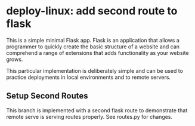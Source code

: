 # deploy-linux: add second route to flask

This is a simple minimal Flask app. Flask is an application that allows a programmer to quickly create the basic structure of a website and can comprehend a range of extensions that adds functionality as your website grows.

This particular implementation is deliberately simple and can be used to practice deployments in local environments and to remote servers.

## Setup Second Routes

This branch is implemented with a second flask route to demonstrate that remote serve is serving routes properly. See routes.py for changes.
